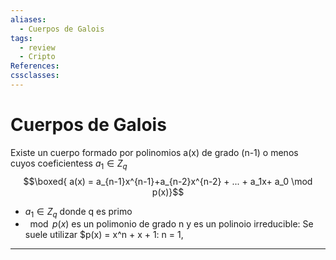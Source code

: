 ```yaml
---
aliases:
  - Cuerpos de Galois
tags:
  - review
  - Cripto
References: 
cssclasses:
---
```

# Cuerpos de Galois
Existe un cuerpo formado por polinomios a(x) de grado (n-1) o menos cuyos coeficientess $a_1 \in Z_q$ 
$$\boxed{ a(x) = a_{n-1}x^{n-1}+a_{n-2}x^{n-2} + ... + a_1x+ a_0 \mod p(x)}$$
+ $a_1 \in Z_q$ donde q es primo
+ $\mod p(x)$ es un polimonio de grado n y es un polinoio irreducible: Se suele utilizar $p(x) = x^n + x + 1: n = 1,
***